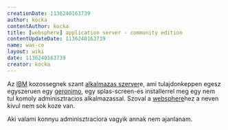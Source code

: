 ```yaml
---
creationDate: 1136240163739 
author: kocka 
contentAuthor: kocka 
title: [websphere] application server - community edition 
contentUpdateDate: 1136240163739 
name: was-ce 
layout: wiki 
date: 1136240163739 
creator: kocka 
---
```

Az [IBM](IBM.html) kozossegnek szant [alkalmazas szerver](Alkalmazas%20Szerver.html)e, ami tulajdonkeppen egesz egyszeruen egy [geronimo](geronimo.html), egy splas-screen-es installerrel meg egy nem tul komoly adminisztracios alkalmazassal. Szoval a [websphere](Websphere.html)hez a neven kivul nem sok koze van.

Aki valami konnyu adminisztraciora vagyik annak nem ajanlanam.
